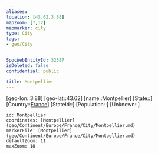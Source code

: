 ```yaml
---
aliases: 
location: [43.62,3.88]
mapzoom: [7,12] 
mapmarker: city 
type: City
tags:
- geo/City


SpocWebEntityId: 32587
isDeleted: false
confidential: public

title: Montpellier
---
```

[geo-lon::3.88]
[geo-lat::43.62]
[name::Montpellier]
[State::]
[Country::[France](geo/Continent/Europe/France.md)]
[StateId::]
[Population::]
[Unknown::]


```leaflet
id: Montpellier
coordinates: [Montpellier](geo/Continent/Europe/France/City/Montpellier.md)
markerFile: [Montpellier](geo/Continent/Europe/France/City/Montpellier.md)
defaultZoom: 11 
maxZoom: 18
```


